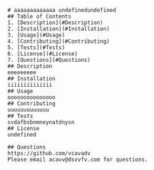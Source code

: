 
    # aaaaaaaaaaaaa undefinedundefined
    ## Table of Contents
    1. [Description](#Description)
    2. [Installation](#Installation)
    3. [Usage](#Usage)
    4. [Contributing](#Contributing)
    5. [Tests](#Tests)
    6. [License](#License)
    7. [Questions](#Questions)
    ## Description
    eeeeeeeee
    ## Installation
    iiiiiiiiiiiiii
    ## Usage
    ooooooooooooooo
    ## Contributing
    uuuuuuuuuuuuu
    ## Tests
    svdafbsbnmneynatdnysn
    ## License
    undefined
    
    ## Questions
    https://github.com/vcavadv
    Please email acavv@dsvvfv.com for questions.
  